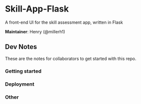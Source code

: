 # Skill-App-Flask
A front-end UI for the skill assessment app, written in Flask

**Maintainer**: Henry (@millerh1)

## Dev Notes

These are the notes for collaborators to get started with this repo. 

### Getting started

### Deployment

### Other

